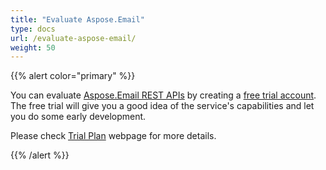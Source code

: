 ```yaml
---
title: "Evaluate Aspose.Email"
type: docs
url: /evaluate-aspose-email/
weight: 50
---
```


{{% alert color="primary" %}} 

You can evaluate [Aspose.Email REST APIs](http://apireference.aspose.cloud/email/) by creating a [free trial account](https://dashboard.aspose.cloud). The free trial will give you a good idea of the service's capabilities and let you do some early development.

Please check [Trial Plan](https://purchase.aspose.cloud/trial) webpage for more details.

{{% /alert %}}
